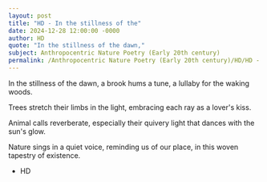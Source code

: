 ```yaml
---
layout: post
title: "HD - In the stillness of the"
date: 2024-12-28 12:00:00 -0000
author: HD
quote: "In the stillness of the dawn,"
subject: Anthropocentric Nature Poetry (Early 20th century)
permalink: /Anthropocentric Nature Poetry (Early 20th century)/HD/HD - In the stillness of the
---
```


In the stillness of the dawn,
a brook hums a tune,
a lullaby for the waking woods.

Trees stretch their limbs
in the light, embracing each
ray as a lover's kiss.

Animal calls reverberate,
especially their quivery light
that dances with the sun's glow.

Nature sings in a quiet voice,
reminding us of our place,
in this woven tapestry of existence.

- HD

